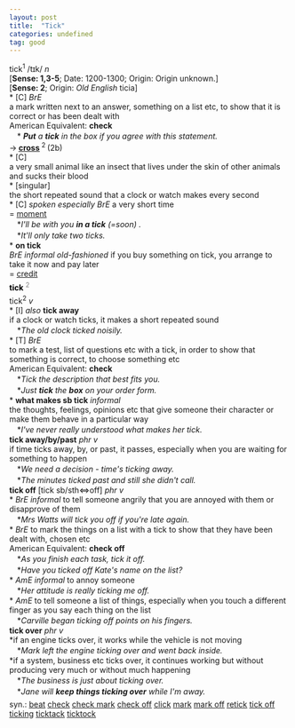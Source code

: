 ```yaml
---
layout: post
title:  "Tick"
categories: undefined
tag: good
---
```

<DIV style="MARGIN: 0px 0px 5px">tick<SUP>1</SUP> /tɪk/ <I>n</I> <BR>[<B>Sense: 1,3-5</B>; Date: 1200-1300; Origin: Origin unknown.]<BR>[<B>Sense: 2</B>; Origin: <I>Old English</I> ticia]<BR>* [C] <I>BrE</I> <BR>a mark written next to an answer, something on a list etc, to show that it is correct or has been dealt with<BR>American Equivalent: <B>check</B><BR>　*<I> <B>Put</B> a <B>tick</B> in the box if you agree with this statement.</I><BR>→<B> <A href="{{ site.baseurl }}/cross"><U>cross</U></A> </B><SUP>2 </SUP>(2b)<BR>* [C] <BR>a very small animal like an insect that lives under the skin of other animals and sucks their blood<BR>* [singular] <BR>the short repeated sound that a clock or watch makes every second<BR>* [C] <I>spoken especially BrE</I> a very short time<BR>= <A href="{{ site.baseurl }}/moment"><U>moment</U></A><BR>　*<I>I'll be with you <B>in a tick</B> (=soon) .</I><BR>　*<I>It'll only take two ticks.</I><BR>* <B>on tick</B><BR><I>BrE informal old-fashioned</I> if you buy something on tick, you arrange to take it now and pay later<BR>= <A href="{{ site.baseurl }}/credit"><U>credit</U></A></DIV>
<DIV style="COLOR: #808080; MARGIN: 0px 0px 5px; LINE-HEIGHT: normal"><SPAN style="FONT-SIZE: 10.5pt; COLOR: #000000; LINE-HEIGHT: normal"><B>tick</B></SPAN> <SUP style="FONT-SIZE: 83%; LINE-HEIGHT: normal">2</SUP> </DIV>
<DIV style="MARGIN: 0px 0px 5px">tick<SUP>2</SUP> <I>v</I> <BR>* [I] <I>also</I> <B>tick away</B> <BR>if a clock or watch ticks, it makes a short repeated sound<BR>　*<I>The old clock ticked noisily.</I><BR>* [T] <I>BrE</I> <BR>to mark a test, list of questions etc with a tick, in order to show that something is correct, to choose something etc<BR>American Equivalent: <B>check</B><BR>　*<I>Tick the description that best fits you.</I><BR>　*<I>Just <B>tick</B> the <B>box</B> on your order form.</I><BR>* <B>what makes sb tick</B> <I>informal</I> <BR>the thoughts, feelings, opinions etc that give someone their character or make them behave in a particular way<BR>　*<I>I've never really understood what makes her tick.</I><BR><B>tick away/by/past</B> <I>phr v</I><BR>if time ticks away, by, or past, it passes, especially when you are waiting for something to happen<BR>　*<I>We need a decision - time's ticking away.</I><BR>　*<I>The minutes ticked past and still she didn't call.</I><BR><B>tick off</B> [tick sb/sth⇔off] <I>phr v</I><BR>* <I>BrE informal</I> to tell someone angrily that you are annoyed with them or disapprove of them<BR>　*<I>Mrs Watts will tick you off if you're late again.</I><BR>* <I>BrE</I> to mark the things on a list with a tick to show that they have been dealt with, chosen etc<BR>American Equivalent: <B>check off</B><BR>　*<I>As you finish each task, tick it off.</I><BR>　*<I>Have you ticked off Kate's name on the list?</I><BR>* <I>AmE informal</I> to annoy someone<BR>　*<I>Her attitude is really ticking me off.</I><BR>* <I>AmE</I> to tell someone a list of things, especially when you touch a different finger as you say each thing on the list<BR>　*<I>Carville began ticking off points on his fingers.</I><BR><B>tick over</B> <I>phr v</I><BR>*if an engine ticks over, it works while the vehicle is not moving<BR>　*<I>Mark left the engine ticking over and went back inside.</I><BR>*if a system, business etc ticks over, it continues working but without producing very much or without much happening<BR>　*<I>The business is just about ticking over.</I><BR>　*<I>Jane will <B>keep things ticking over</B> while I'm away.</I></DIV>
<DIV style="MARGIN: 0px 0px 5px">
<DIV style="MARGIN: 4px 0px">syn.: <A href="{{ site.baseurl }}/beat"><U>beat</U></A> <A href="{{ site.baseurl }}/check"><U>check</U></A> <A href="{{ site.baseurl }}/check%20mark"><U>check mark</U></A> <A href="{{ site.baseurl }}/check%20off"><U>check off</U></A> <A href="{{ site.baseurl }}/click"><U>click</U></A> <A href="{{ site.baseurl }}/mark"><U>mark</U></A> <A href="{{ site.baseurl }}/mark%20off"><U>mark off</U></A> <A href="{{ site.baseurl }}/retick"><U>retick</U></A> <A href="{{ site.baseurl }}/tick%20off"><U>tick off</U></A> <A href="{{ site.baseurl }}/ticking"><U>ticking</U></A> <A href="{{ site.baseurl }}/ticktack"><U>ticktack</U></A> <A href="{{ site.baseurl }}/ticktock"><U>ticktock</U></A></DIV></DIV>
